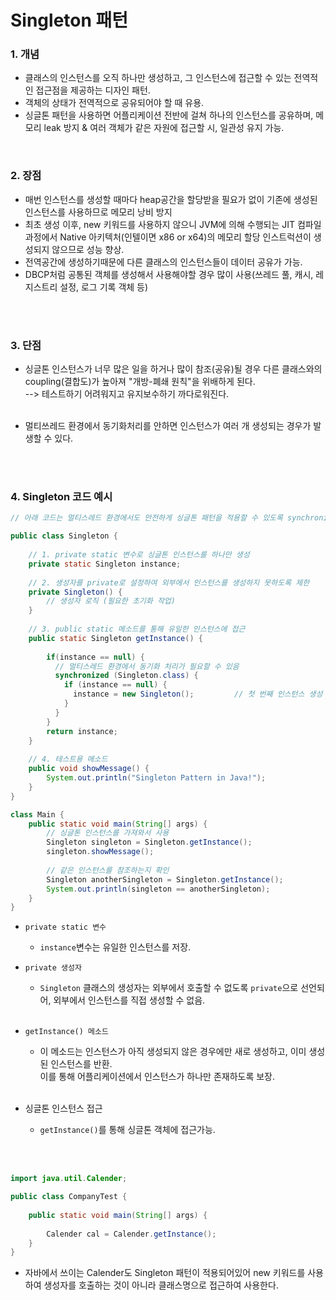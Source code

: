 # Singleton 패턴

### 1. 개념
- 클래스의 인스턴스를 오직 하나만 생성하고, 그 인스턴스에 접근할 수 있는 전역적인 접근점을 제공하는 디자인 패턴.
- 객체의 상태가 전역적으로 공유되어야 할 때 유용.
- 싱글톤 패턴을 사용하면 어플리케이션 전반에 걸쳐 하나의 인스턴스를 공유하며, 메모리 leak 방지 & 여러 객체가 같은 자원에 접근할 시, 일관성 유지 가능.

<br>

### 2. 장점
- 매번 인스턴스를 생성할 때마다 heap공간을 할당받을 필요가 없이 기존에 생성된 인스턴스를 사용하므로 메모리 낭비 방지
- 최초 생성 이후, new 키워드를 사용하지 않으니 JVM에 의해 수행되는 JIT 컴파일 과정에서 Native 아키텍처(인텔이면 x86 or x64)의 메모리 할당 인스트럭션이 생성되지 않으므로 성능 향상.
- 전역공간에 생성하기때문에 다른 클래스의 인스턴스들이 데이터 공유가 가능.
- DBCP처럼 공통된 객체를 생성해서 사용해야할 경우 많이 사용(쓰레드 풀, 캐시, 레지스트리 설정, 로그 기록 객체 등)
  <br/><br/>

<br>

### 3. 단점
- 싱글톤 인스턴스가 너무 많은 일을 하거나 많이 참조(공유)될 경우 다른 클래스와의 coupling(결합도)가 높아져 "개방-폐쇄 원칙"을 위배하게 된다. <br> 
  --> 테스트하기 어려워지고 유지보수하기 까다로워진다. <br><br>

- 멀티쓰레드 환경에서 동기화처리를 안하면 인스턴스가 여러 개 생성되는 경우가 발생할 수 있다.
  
<br><br>

### 4. Singleton 코드 예시
```Java
// 아래 코드는 멀티스레드 환경에서도 안전하게 싱글톤 패턴을 적용할 수 있도록 synchronized 블록을 사용하여 동기화 처리하였음

public class Singleton {
    
    // 1. private static 변수로 싱글톤 인스턴스를 하나만 생성
    private static Singleton instance;
    
    // 2. 생성자를 private로 설정하여 외부에서 인스턴스를 생성하지 못하도록 제한
    private Singleton() {
        // 생성자 로직 (필요한 초기화 작업)
    }
    
    // 3. public static 메소드를 통해 유일한 인스턴스에 접근
    public static Singleton getInstance() {
        
        if(instance == null) {
          // 멀티스레드 환경에서 동기화 처리가 필요할 수 있음
          synchronized (Singleton.class) {
            if (instance == null) {
              instance = new Singleton();         // 첫 번째 인스턴스 생성
            }
          }
        }
        return instance;
    }
    
    // 4. 테스트용 메소드
    public void showMessage() {
        System.out.println("Singleton Pattern in Java!");
    }
}

class Main {
    public static void main(String[] args) {
        // 싱글톤 인스턴스를 가져와서 사용
        Singleton singleton = Singleton.getInstance();
        singleton.showMessage();
        
        // 같은 인스턴스를 참조하는지 확인
        Singleton anotherSingleton = Singleton.getInstance();
        System.out.println(singleton == anotherSingleton);              // true 출력 (같은 인스턴스)
    }
}

```
- `private static 변수`
  - `instance`변수는 유일한 인스턴스를 저장. <br>
  

- `private 생성자` 
  - `Singleton` 클래스의 생성자는 외부에서 호출할 수 없도록 `private`으로 선언되어, 외부에서 인스턴스를 직접 생성할 수 없음. <br><br>
  
- `getInstance() 메소드`
  - 이 메소드는 인스턴스가 아직 생성되지 않은 경우에만 새로 생성하고, 이미 생성된 인스턴스를 반환. <br>
    이를 통해 어플리케이션에서 인스턴스가 하나만 존재하도록 보장. <br><br>
  
- 싱글톤 인스턴스 접근 
  - `getInstance()`를 통해 싱글톤 객체에 접근가능. <br>


<br><br>


```Java
import java.util.Calender;

public class CompanyTest {
    
    public static void main(String[] args) {
        
        Calender cal = Calender.getInstance();
    }
}
```
- 자바에서 쓰이는 Calender도 Singleton 패턴이 적용되어있어 new 키워드를 사용하여 생성자를 호출하는 것이 아니라 클래스명으로 접근하여 사용한다.
